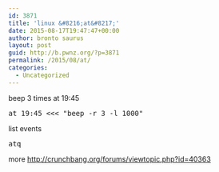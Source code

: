 ```yaml
---
id: 3871
title: 'linux &#8216;at&#8217;'
date: 2015-08-17T19:47:47+00:00
author: bronto saurus
layout: post
guid: http://b.pwnz.org/?p=3871
permalink: /2015/08/at/
categories:
  - Uncategorized
---
```

beep 3 times at 19:45

<pre>at 19:45 &lt;&lt;&lt; "beep -r 3 -l 1000"</pre>

list events

<pre>atq</pre>

more <http://crunchbang.org/forums/viewtopic.php?id=40363>